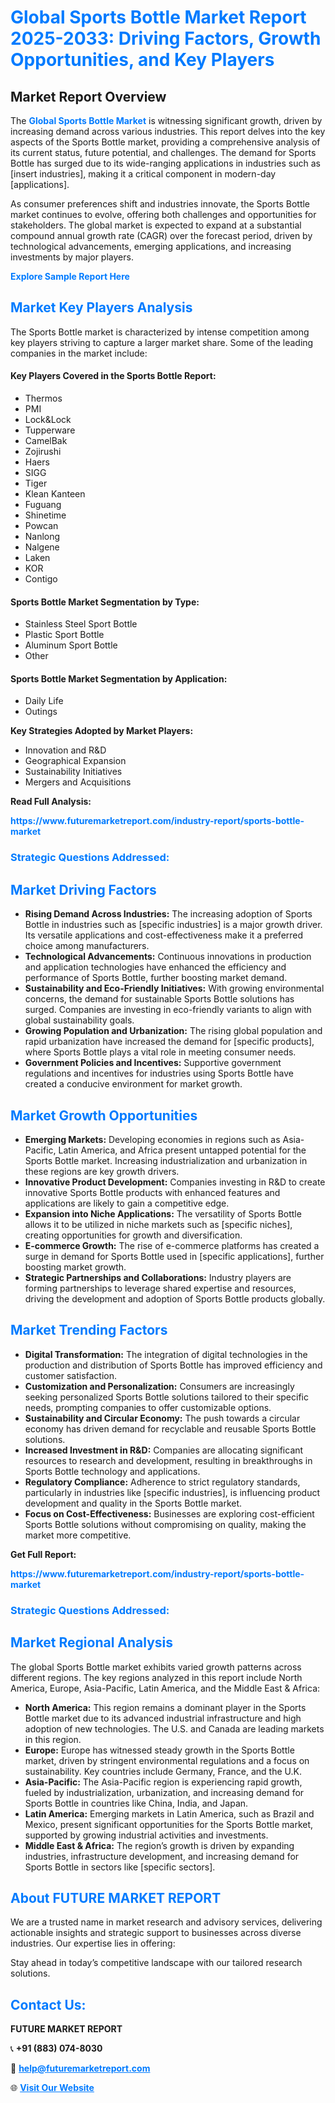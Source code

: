<h1 style="color: #007BFF;">Global Sports Bottle Market Report 2025-2033: Driving Factors, Growth Opportunities, and Key Players</h1>

<section id="overview">
<h2>Market Report Overview</h2>
<p>The <a href="https://www.futuremarketreport.com/industry-report/sports-bottle-market" style="color: #007BFF; text-decoration: none;"><strong>Global Sports Bottle Market</strong></a> is witnessing significant growth, driven by increasing demand across various industries. This report delves into the key aspects of the Sports Bottle market, providing a comprehensive analysis of its current status, future potential, and challenges. The demand for Sports Bottle has surged due to its wide-ranging applications in industries such as [insert industries], making it a critical component in modern-day [applications].</p>
<p>As consumer preferences shift and industries innovate, the Sports Bottle market continues to evolve, offering both challenges and opportunities for stakeholders. The global market is expected to expand at a substantial compound annual growth rate (CAGR) over the forecast period, driven by technological advancements, emerging applications, and increasing investments by major players.</p>
</section>

<section id="overview">
<p><a href="https://www.futuremarketreport.com/request-sample/reportId=104472" style="color: #007BFF; text-decoration: none;"><strong>Explore Sample Report Here</strong></a></p>
</section>

<section id="key-players">
<h2 style="color: #007BFF;">Market Key Players Analysis</h2>
<p>The Sports Bottle market is characterized by intense competition among key players striving to capture a larger market share. Some of the leading companies in the market include:</p>
<h4>Key Players Covered in the Sports Bottle Report:</h4>
<ul><li>Thermos</li><li>PMI</li><li>Lock&amp;Lock</li><li>Tupperware</li><li>CamelBak</li><li>Zojirushi</li><li>Haers</li><li>SIGG</li><li>Tiger</li><li>Klean Kanteen</li><li>Fuguang</li><li>Shinetime</li><li>Powcan</li><li>Nanlong</li><li>Nalgene</li><li>Laken</li><li>KOR</li><li>Contigo</li></ul>
<h4>Sports Bottle Market Segmentation by Type:</h4>
<ul><li>Stainless Steel Sport Bottle</li><li>Plastic Sport Bottle</li><li>Aluminum Sport Bottle</li><li>Other</li></ul>

<h4>Sports Bottle Market Segmentation by Application:</h4>
<ul><li>Daily Life</li><li>Outings</li></ul>
<p><strong>Key Strategies Adopted by Market Players:</strong></p>
<ul>
<li>Innovation and R&D</li>
<li>Geographical Expansion</li>
<li>Sustainability Initiatives</li>
<li>Mergers and Acquisitions</li>
</ul>
</section>

<section>
<p><strong>Read Full Analysis: </strong></p><a href="https://www.futuremarketreport.com/industry-report/sports-bottle-market" style="color: #007BFF; text-decoration: none;"><strong>https://www.futuremarketreport.com/industry-report/sports-bottle-market</strong></a>
<h3 style="color: #007BFF;">Strategic Questions Addressed:</h3>
</section>

<section id="driving-factors">
<h2 style="color: #007BFF;">Market Driving Factors</h2>
<ul>
<li><strong>Rising Demand Across Industries:</strong> The increasing adoption of Sports Bottle in industries such as [specific industries] is a major growth driver. Its versatile applications and cost-effectiveness make it a preferred choice among manufacturers.</li>
<li><strong>Technological Advancements:</strong> Continuous innovations in production and application technologies have enhanced the efficiency and performance of Sports Bottle, further boosting market demand.</li>
<li><strong>Sustainability and Eco-Friendly Initiatives:</strong> With growing environmental concerns, the demand for sustainable Sports Bottle solutions has surged. Companies are investing in eco-friendly variants to align with global sustainability goals.</li>
<li><strong>Growing Population and Urbanization:</strong> The rising global population and rapid urbanization have increased the demand for [specific products], where Sports Bottle plays a vital role in meeting consumer needs.</li>
<li><strong>Government Policies and Incentives:</strong> Supportive government regulations and incentives for industries using Sports Bottle have created a conducive environment for market growth.</li>
</ul>
</section>

<section id="growth-opportunities">
<h2 style="color: #007BFF;">Market Growth Opportunities</h2>
<ul>
<li><strong>Emerging Markets:</strong> Developing economies in regions such as Asia-Pacific, Latin America, and Africa present untapped potential for the Sports Bottle market. Increasing industrialization and urbanization in these regions are key growth drivers.</li>
<li><strong>Innovative Product Development:</strong> Companies investing in R&D to create innovative Sports Bottle products with enhanced features and applications are likely to gain a competitive edge.</li>
<li><strong>Expansion into Niche Applications:</strong> The versatility of Sports Bottle allows it to be utilized in niche markets such as [specific niches], creating opportunities for growth and diversification.</li>
<li><strong>E-commerce Growth:</strong> The rise of e-commerce platforms has created a surge in demand for Sports Bottle used in [specific applications], further boosting market growth.</li>
<li><strong>Strategic Partnerships and Collaborations:</strong> Industry players are forming partnerships to leverage shared expertise and resources, driving the development and adoption of Sports Bottle products globally.</li>
</ul>
</section>

<section id="trending-factors">
<h2 style="color: #007BFF;">Market Trending Factors</h2>
<ul>
<li><strong>Digital Transformation:</strong> The integration of digital technologies in the production and distribution of Sports Bottle has improved efficiency and customer satisfaction.</li>
<li><strong>Customization and Personalization:</strong> Consumers are increasingly seeking personalized Sports Bottle solutions tailored to their specific needs, prompting companies to offer customizable options.</li>
<li><strong>Sustainability and Circular Economy:</strong> The push towards a circular economy has driven demand for recyclable and reusable Sports Bottle solutions.</li>
<li><strong>Increased Investment in R&D:</strong> Companies are allocating significant resources to research and development, resulting in breakthroughs in Sports Bottle technology and applications.</li>
<li><strong>Regulatory Compliance:</strong> Adherence to strict regulatory standards, particularly in industries like [specific industries], is influencing product development and quality in the Sports Bottle market.</li>
<li><strong>Focus on Cost-Effectiveness:</strong> Businesses are exploring cost-efficient Sports Bottle solutions without compromising on quality, making the market more competitive.</li>
</ul>
</section>

<section>
<p><strong>Get Full Report: </strong></p><a href="https://www.futuremarketreport.com/industry-report/sports-bottle-market" style="color: #007BFF; text-decoration: none;"><strong>https://www.futuremarketreport.com/industry-report/sports-bottle-market</strong></a>
<h3 style="color: #007BFF;">Strategic Questions Addressed:</h3>
</section>


<section id="regional-analysis">
<h2 style="color: #007BFF;">Market Regional Analysis</h2>
<p>The global Sports Bottle market exhibits varied growth patterns across different regions. The key regions analyzed in this report include North America, Europe, Asia-Pacific, Latin America, and the Middle East & Africa:</p>
<ul>
<li><strong>North America:</strong> This region remains a dominant player in the Sports Bottle market due to its advanced industrial infrastructure and high adoption of new technologies. The U.S. and Canada are leading markets in this region.</li>
<li><strong>Europe:</strong> Europe has witnessed steady growth in the Sports Bottle market, driven by stringent environmental regulations and a focus on sustainability. Key countries include Germany, France, and the U.K.</li>
<li><strong>Asia-Pacific:</strong> The Asia-Pacific region is experiencing rapid growth, fueled by industrialization, urbanization, and increasing demand for Sports Bottle in countries like China, India, and Japan.</li>
<li><strong>Latin America:</strong> Emerging markets in Latin America, such as Brazil and Mexico, present significant opportunities for the Sports Bottle market, supported by growing industrial activities and investments.</li>
<li><strong>Middle East & Africa:</strong> The region’s growth is driven by expanding industries, infrastructure development, and increasing demand for Sports Bottle in sectors like [specific sectors].</li>
</ul>
</section>

<footer>
<h2 style="color: #007BFF;">About FUTURE MARKET REPORT</h2>
<p>We are a trusted name in market research and advisory services, delivering actionable insights and strategic support to businesses across diverse industries. Our expertise lies in offering:</p>

<p>Stay ahead in today’s competitive landscape with our tailored research solutions.</p>

<h2 style="color: #007BFF;">Contact Us:</h2>
<p><strong>FUTURE MARKET REPORT</strong></p>
<p>📞 <strong>+91 (883) 074-8030</strong></p>
<p>📧 <strong><a href="mailto:help@futuremarketreport.com" style="color: #007BFF;">help@futuremarketreport.com</a></strong></p>
<p>🌐 <strong><a href="https://www.futuremarketreport.com/" style="color: #007BFF;">Visit Our Website</a></strong></p>
</footer>